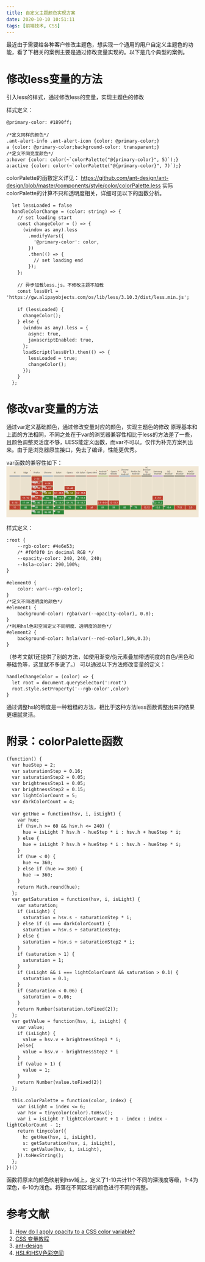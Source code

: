 ```yaml
---
title: 自定义主题颜色实现方案
date: 2020-10-10 10:51:11
tags: [前端技术, CSS]
---
```


最近由于需要给各种客户修改主题色，想实现一个通用的用户自定义主题色的功能，看了下相关的案例主要是通过修改变量实现的。以下是几个典型的案例。

# 修改less变量的方法

引入less的样式，通过修改less的变量，实现主题色的修改

样式定义：

```
@primary-color: #1890ff;

/*定义同样的颜色*/
.ant-alert-info .ant-alert-icon {color: @primary-color;}
a {color: @primary-color;background-color: transparent;}
/*定义不同亮度颜色*/
a:hover {color: color(~`colorPalette("@{primary-color}", 5)`);}
a:active {color: color(~`colorPalette("@{primary-color}", 7)`);}

```

colorPalette的函数定义详见： https://github.com/ant-design/ant-design/blob/master/components/style/color/colorPalette.less
实际colorPalette的计算不只和透明度相关，详细可见以下的函数分析。

```
  let lessLoaded = false
  handleColorChange = (color: string) => {
    // set loading start
    const changeColor = () => {
      (window as any).less
        .modifyVars({
          '@primary-color': color,
        })
        .then(() => {
          // set loading end
        });
    };

    // 异步加载less.js，不修改主题不加载
    const lessUrl = 'https://gw.alipayobjects.com/os/lib/less/3.10.3/dist/less.min.js';

    if (lessLoaded) {
      changeColor();
    } else {
      (window as any).less = {
        async: true,
        javascriptEnabled: true,
      };
      loadScript(lessUrl).then(() => {
        lessLoaded = true;
        changeColor();
      });
    }
  };

```

# 修改var变量的方法

通过var定义基础颜色，通过修改变量对应的颜色，实现主题色的修改
原理基本和上面的方法相同，不同之处在于var的浏览器兼容性相比于less的方法差了一些，且颜色调整灵活度不够，LESS能定义函数，而var不可以。仅作为补充方案列出来。由于是浏览器原生接口，免去了编译，性能更优秀。

var函数的兼容性如下：
![](/images/custom-stylesheet/caniuse-var.png)

样式定义：

```
:root {
    --rgb-color: #4e6e53;
    /* #f0f0f0 in decimal RGB */
    --opacity-color: 240, 240, 240;
    --hsla-color: 290,100%;
}

#element0 {
    color: var(--rgb-color);
}
/*定义不同透明度的颜色*/
#element1 {
    background-color: rgba(var(--opacity-color), 0.8);
}
/*利用hsl色彩空间定义不同明度、透明度的颜色*/
#element2 {
    background-color: hsla(var(--red-color),50%,0.3);
}
```
（参考文献1还提供了别的方法，如使用渐变/伪元素叠加带透明度的白色/黑色和基础色等，这里就不多说了。）
可以通过以下方法修改变量的定义：

```
handleChangeColor = (color) => {
  let root = document.querySelector(':root')
  root.style.setProperty('--rgb-color',color)
}
```
通过调整hsl的明度是一种粗糙的方法，相比于这种方法less函数调整出来的结果更细腻灵活。

# 附录：colorPalette函数

```
(function() {
  var hueStep = 2;
  var saturationStep = 0.16;
  var saturationStep2 = 0.05;
  var brightnessStep1 = 0.05;
  var brightnessStep2 = 0.15;
  var lightColorCount = 5;
  var darkColorCount = 4;

  var getHue = function(hsv, i, isLight) {
    var hue;
    if (hsv.h >= 60 && hsv.h <= 240) {
      hue = isLight ? hsv.h - hueStep * i : hsv.h + hueStep * i;
    } else {
      hue = isLight ? hsv.h + hueStep * i : hsv.h - hueStep * i;
    }
    if (hue < 0) {
      hue += 360;
    } else if (hue >= 360) {
      hue -= 360;
    }
    return Math.round(hue);
  };
  var getSaturation = function(hsv, i, isLight) {
    var saturation;
    if (isLight) {
      saturation = hsv.s - saturationStep * i;
    } else if (i === darkColorCount) {
      saturation = hsv.s + saturationStep;
    } else {
      saturation = hsv.s + saturationStep2 * i;
    }
    if (saturation > 1) {
      saturation = 1;
    }
    if (isLight && i === lightColorCount && saturation > 0.1) {
      saturation = 0.1;
    }
    if (saturation < 0.06) {
      saturation = 0.06;
    }
    return Number(saturation.toFixed(2));
  };
  var getValue = function(hsv, i, isLight) {
    var value;
    if (isLight) {
      value = hsv.v + brightnessStep1 * i;
    }else{
      value = hsv.v - brightnessStep2 * i
    }
    if (value > 1) {
      value = 1;
    }
    return Number(value.toFixed(2))
  };

  this.colorPalette = function(color, index) {
    var isLight = index <= 6;
    var hsv = tinycolor(color).toHsv();
    var i = isLight ? lightColorCount + 1 - index : index - lightColorCount - 1;
    return tinycolor({
      h: getHue(hsv, i, isLight),
      s: getSaturation(hsv, i, isLight),
      v: getValue(hsv, i, isLight),
    }).toHexString();
  };
})()
```
函数将原来的颜色映射到hsv域上，定义了1-10共计11个不同的深浅度等级，1-4为深色，6-10为浅色。将落在不同区域的颜色进行不同的调整。


# 参考文献

1. [How do I apply opacity to a CSS color variable?](https://stackoverflow.com/questions/40010597/how-do-i-apply-opacity-to-a-css-color-variable/41265350)
2. [CSS 变量教程](http://www.ruanyifeng.com/blog/2017/05/css-variables.html)
4. [ant-design](https://ant.design/components/overview-cn/)
5. [HSL和HSV色彩空间](https://www.sohu.com/a/245724770_802226)
